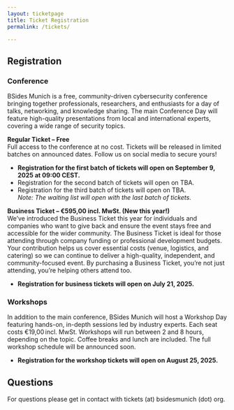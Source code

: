 ```yaml
---
layout: ticketpage
title: Ticket Registration
permalink: /tickets/

---
```


## Registration
### Conference
BSides Munich is a free, community-driven cybersecurity conference bringing together professionals, researchers, and enthusiasts for a day of talks, networking, and knowledge sharing. The main Conference Day will feature high-quality presentations from local and international experts, covering a wide range of security topics.

**Regular Ticket – Free**  
Full access to the conference at no cost.  Tickets will be released in limited batches on announced dates. Follow us on social media to secure yours!  
* **Registration for the first batch of tickets will open on September 9, 2025 at 09:00 CEST.**  
* Registration for the second batch of tickets will open on TBA.  
* Registration for the third batch of tickets will open on TBA.  
*Note: The waiting list will open with the last batch of tickets.*

**Business Ticket – €595,00 incl. MwSt. (New this year!)**  
We’ve introduced the Business Ticket this year for individuals and companies who want to give back and ensure the event stays free and accessible for the wider community. The Business Ticket is ideal for those attending through company funding or professional development budgets. Your contribution helps us cover essential costs (venue, logistics, and catering) so we can continue to deliver a high-quality, independent, and community-focused event.
 By purchasing a Business Ticket, you’re not just attending, you’re helping others attend too.  
* **Registration for business tickets will open on July 21, 2025.**

### Workshops
In addition to the main conference, BSides Munich will host a Workshop Day featuring hands-on, in-depth sessions led by industry experts.
Each seat costs €19,00 incl. MwSt. Workshops will run between 2 and 8 hours, depending on the topic. Coffee breaks and lunch are included. The full workshop schedule will be announced soon.  
* **Registration for the workshop tickets will open on August 25, 2025.**

## Questions
For questions please get in contact with tickets (at) bsidesmunich (dot) org.